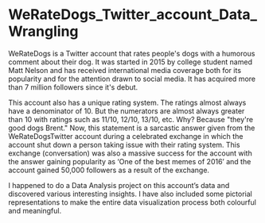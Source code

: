 # WeRateDogs_Twitter_account_Data_Wrangling

WeRateDogs is a Twitter account that rates people's dogs with a humorous comment about their dog.  It was started in 2015 by college student named Matt Nelson and has received international media coverage both for its popularity and for the attention drawn to social media. It has acquired more than 7 million followers since it's debut.   

This account also has a unique rating system. The ratings almost always have a denominator of 10. But the numerators are almost always greater than 10 with ratings such as 11/10, 12/10, 13/10, etc. Why? Because "they're good dogs Brent." Now, this statement is a sarcastic answer given from the WeRateDogsTwitter account during a celebrated exchange in which the account shut down a person taking issue with their rating system. This exchange (conversation) was also a massive success for the account with the answer gaining popularity as ‘One of the best memes of 2016’ and the account gained 50,000 followers as a result of the exchange.   

I happened to do a Data Analysis project on this account’s data and discovered various interesting insights. I have also included some pictorial representations to make the entire data visualization process both colourful and meaningful.
